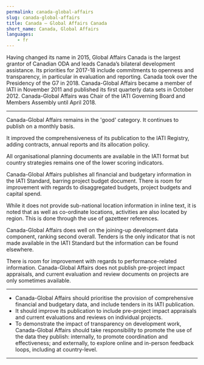 ```yaml
---
permalink: canada-global-affairs
slug: canada-global-affairs
title: Canada – Global Affairs Canada
short_name: Canada, Global Affairs
languages:
    - fr
---
```


Having changed its name in 2015, Global Affairs Canada is the largest grantor of Canadian ODA and leads Canada’s bilateral development assistance. Its priorities for 2017-18 include commitments to openness and transparency, in particular in evaluation and reporting. Canada took over the Presidency of the G7 in 2018. Canada-Global Affairs became a member of IATI in November 2011 and published its first quarterly data sets in October 2012. Canada-Global Affairs was Chair of the IATI Governing Board and Members Assembly until April 2018.

---

Canada-Global Affairs remains in the 'good' category. It continues to publish on a monthly basis.

It improved the comprehensiveness of its publication to the IATI Registry, adding contracts, annual reports and its allocation policy.

All organisational planning documents are available in the IATI format but country strategies remains one of the lower scoring indicators.

Canada-Global Affairs publishes all financial and budgetary information in the IATI Standard, barring project budget document. There is room for improvement with regards to disaggregated budgets, project budgets and capital spend.

While it does not provide sub-national location information in inline text, it is noted that as well as co-ordinate locations, activities are also located by region. This is done through the use of gazetteer references.

Canada-Global Affairs does well on the joining-up development data component, ranking second overall. Tenders is the only indicator that is not made available in the IATI Standard but the information can be found elsewhere.

There is room for improvement with regards to performance-related information. Canada-Global Affairs does not publish pre-project impact appraisals, and current evaluation and review documents on projects are only sometimes available.

---

 * Canada-Global Affairs should prioritise the provision of comprehensive financial and budgetary data, and include tenders in its IATI publication. 
 * It should improve its publication to include pre-project impact appraisals and current evaluations and reviews on individual projects.
 * To demonstrate the impact of transparency on development work, Canada-Global Affairs should take responsibility to promote the use of the data they publish: internally, to promote coordination and effectiveness; and externally, to explore online and in-person feedback loops, including at country-level.

---
